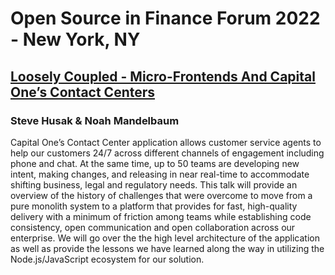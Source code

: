 # Open Source in Finance Forum 2022 - New York, NY

## [Loosely Coupled - Micro-Frontends And Capital One’s Contact Centers](https://youtu.be/rLF_N0f2Z9U)

### Steve Husak & Noah Mandelbaum

Capital One’s Contact Center application allows customer service agents to help our customers 24/7 across different channels of engagement including phone and chat. At the same time, up to 50 teams are developing new intent, making changes, and releasing in near real-time to accommodate shifting business, legal and regulatory needs. This talk will provide an overview of the history of challenges that were overcome to move from a pure monolith system to a platform that provides for fast, high-quality delivery with a minimum of friction among teams while establishing code consistency, open communication and open collaboration across our enterprise. We will go over the the high level architecture of the application as well as provide the lessons we have learned along the way in utilizing the Node.js/JavaScript ecosystem for our solution.
